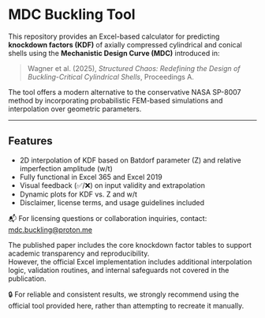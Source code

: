 # MDC Buckling Tool

This repository provides an Excel-based calculator for predicting **knockdown factors (KDF)** of axially compressed cylindrical and conical shells using the **Mechanistic Design Curve (MDC)** introduced in:

> Wagner et al. (2025), *Structured Chaos: Redefining the Design of Buckling-Critical Cylindrical Shells*, Proceedings A.

The tool offers a modern alternative to the conservative NASA SP-8007 method by incorporating probabilistic FEM-based simulations and interpolation over geometric parameters.

---

## Features
- 2D interpolation of KDF based on Batdorf parameter (Z) and relative imperfection amplitude (w/t)
- Fully functional in Excel 365 and Excel 2019
- Visual feedback (✅/❌) on input validity and extrapolation
- Dynamic plots for KDF vs. Z and w/t
- Disclaimer, license terms, and usage guidelines included

📬 For licensing questions or collaboration inquiries, contact:
mdc.buckling@proton.me


The published paper includes the core knockdown factor tables to support academic transparency and reproducibility.  
However, the official Excel implementation includes additional interpolation logic, validation routines, and internal safeguards not covered in the publication.  

🔒 For reliable and consistent results, we strongly recommend using the official tool provided here, rather than attempting to recreate it manually.
